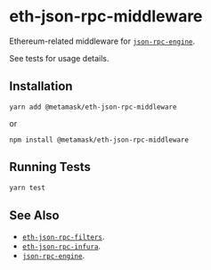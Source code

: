 # eth-json-rpc-middleware

Ethereum-related middleware for [`json-rpc-engine`](https://github.com/MetaMask/json-rpc-engine).

See tests for usage details.

## Installation

`yarn add @metamask/eth-json-rpc-middleware`

or

`npm install @metamask/eth-json-rpc-middleware`

## Running Tests

```bash
yarn test
```

## See Also

- [`eth-json-rpc-filters`](https://github.com/MetaMask/eth-json-rpc-filters).
- [`eth-json-rpc-infura`](https://github.com/MetaMask/eth-json-rpc-infura).
- [`json-rpc-engine`](https://github.com/MetaMask/json-rpc-engine).
